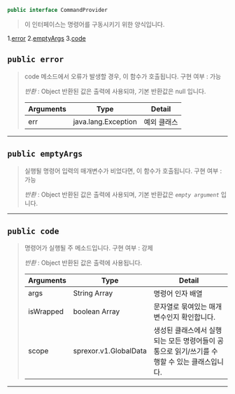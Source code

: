 ```java
public interface CommandProvider
```
>이 인터페이스는 명령어를 구동시키기 위한 양식입니다.

1.[error](#public-error)
2.[emptyArgs](#public-emptyargs)
3.[code](#public-code)

## `public error`

>code 메소드에서 오류가 발생할 경우, 이 함수가 호출됩니다.
>구현 여부 : 가능
>
>*반환* : Object
>반환된 값은 출력에 사용되먀, 기본 반환값은 null 입니다.
>
>|Arguments|Type|Detail|
>|--|--|--|
>|err|java.lang.Exception|예외 클래스|

---

## `public emptyArgs`
>실행될 명령어 입력의 매개변수가 비었다면, 이 함수가 호출됩니다.
>구현 여부 : 가능
>
>*반환* : Object
>반환된 값은 출력에 사용되며, 기본 반환값은 *`empty argument`* 입니다.

---

## `public code`
>명령어가 실행될 주 메소드입니다.
>구현 여부 : 강제
>
>*반환* : Object
>반환된 값은 출력에 사용됩니다.
>
>|Arguments|Type|Detail|
>|--|--|--|
>|args|String Array|명령어 인자 배열|
>|isWrapped|boolean Array|문자열로 묶여있는 매개변수인지 확인합니다.|
>|scope|sprexor.v1.GlobalData|생성된 클래스에서 실행되는 모든 명령어들이 공통으로 읽기/쓰기를 수행할 수 있는 클래스입니다.|

---

